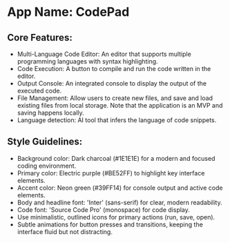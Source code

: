 # **App Name**: CodePad

## Core Features:

- Multi-Language Code Editor: An editor that supports multiple programming languages with syntax highlighting.
- Code Execution: A button to compile and run the code written in the editor.
- Output Console: An integrated console to display the output of the executed code.
- File Management: Allow users to create new files, and save and load existing files from local storage. Note that the application is an MVP and saving happens locally.
- Language detection: AI tool that infers the language of code snippets.

## Style Guidelines:

- Background color: Dark charcoal (#1E1E1E) for a modern and focused coding environment.
- Primary color: Electric purple (#BE52FF) to highlight key interface elements.
- Accent color: Neon green (#39FF14) for console output and active code elements.
- Body and headline font: 'Inter' (sans-serif) for clear, modern readability.
- Code font: 'Source Code Pro' (monospace) for code display.
- Use minimalistic, outlined icons for primary actions (run, save, open).
- Subtle animations for button presses and transitions, keeping the interface fluid but not distracting.